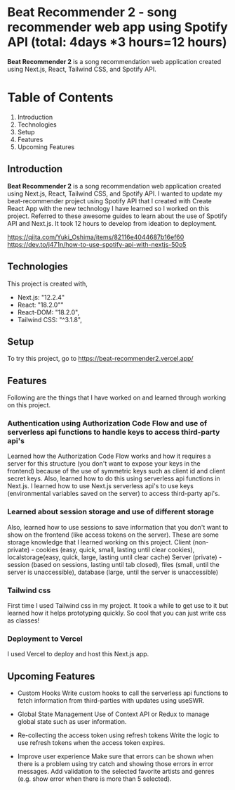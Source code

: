 # Beat Recommender 2 - song recommender web app using Spotify API (total: 4days *3 hours=12 hours)

**Beat Recommender 2** is a song recommendation web application created using Next.js, React, Tailwind CSS, and Spotify API.

# Table of Contents

 1. Introduction
 2. Technologies
 3. Setup
 4. Features
 5. Upcoming Features

## Introduction

**Beat Recommender 2** is a song recommendation web application created using Next.js, React, Tailwind CSS, and Spotify API. I wanted to update my beat-recommender project using Spotify API that I created with Create React App with the new technology I have learned so I worked on this project. 
Referred to these awesome guides to learn about the use of Spotify API and Next.js. It took 12 hours to develop from ideation to deployment.

https://qiita.com/Yuki_Oshima/items/82116e4044687b16ef60
https://dev.to/j471n/how-to-use-spotify-api-with-nextjs-50o5

## Technologies
This project is created with, 
 - Next.js: "12.2.4"
 - React: "18.2.0""
 - React-DOM: "18.2.0",
 - Tailwind CSS: "^3.1.8",
 
## Setup

To try this project, go to 
https://beat-recommender2.vercel.app/

## Features
Following are the things that I have worked on and learned through working on this project. 

### Authentication using Authorization Code Flow and use of serverless api functions to handle keys to access third-party api's
Learned how the Authorization Code Flow works and how it requires a server for this structure (you don't want to expose your keys in the frontend) because of the use of symmetric keys such as client id and client secret keys. Also, learned how to do this using serverless api functions in Next.js. I learned how to use Next.js serverless api's to use keys (environmental variables saved on the server) to access third-party api's.

### Learned about session storage and use of different storage
Also, learned how to use sessions to save information that you don't want to show on the frontend (like access tokens on the server). 
These are some storage knowledge that I learned working on this project.
Client (non-private) - cookies (easy, quick, small, lasting until clear cookies), localstorage(easy, quick, large, lasting until clear cache) 
Server (private) - session (based on sessions, lasting until tab closed), files (small, until the server is unaccessible), database (large, until the server is unaccessible)

### Tailwind css
First time I used Tailwind css in my project. It took a while to get use to it but learned how it helps prototyping quickly. 
So cool that you can just write css as classes! 

### Deployment to Vercel 
I used Vercel to deploy and host this Next.js app. 

## Upcoming Features
 - Custom Hooks
    Write custom hooks to call the serverless api functions to fetch information from third-parties with updates using useSWR. 
    
 - Global State Management
    Use of Context API or Redux to manage global state such as user information. 
    
 - Re-collecting the access token using refresh tokens
    Write the logic to use refresh tokens when the access token expires. 
    
 - Improve user experience
    Make sure that errors can be shown when there is a problem using try catch and showing those errors in error messages.
    Add validation to the selected favorite artists and genres (e.g. show error when there is more than 5 selected). 
    
